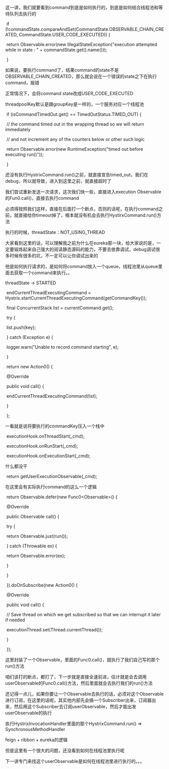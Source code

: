  

这一讲，我们就要看到command到底是如何执行的，到底是如何结合线程池和等待队列去执行的

 

​          if (!commandState.compareAndSet(CommandState.OBSERVABLE_CHAIN_CREATED, CommandState.USER_CODE_EXECUTED)) {

​            return Observable.error(new IllegalStateException("execution attempted while in state : " + commandState.get().name()));

​          }

 

如果说，要执行command了，结果command的state不是OBSERVABLE_CHAIN_CREATED，那么就会说在一个错误的state之下在执行command，报错

 

正常情况下，会将command state改成USER_CODE_EXECUTED

 

threadpoolKey默认是跟groupKey是一样的，一个服务对应一个线程池

 

​          if (isCommandTimedOut.get() == TimedOutStatus.TIMED_OUT) {

​            // the command timed out in the wrapping thread so we will return immediately

​            // and not increment any of the counters below or other such logic

​            return Observable.error(new RuntimeException("timed out before executing run()"));

​          }

 

还没有执行HystrixCommand.run()之前，就直接宣告timed_out，我们在debug，所以就导致，进入到这里之前，就直接超时了

 

我们尝试重新发送一次请求，这次我们快一些，直接进入execution Observable的Fun0.call()，直接去执行command

 

必须得按照我们这样，直接在后面打一个断点，否则的话呢，在执行command之前，就直接给你timeout掉了，根本就没有机会去执行HystirxCommand.run()方法

 

执行的时候，threadState：NOT_USING_THREAD

 

大家看到这里的话，可以理解我之前为什么在eureka那一块，给大家说的是，一定要锻炼起来自己强大的阅读静态源码的能力，不要去依靠调试，debug调试很多时候有很多的坑，不一定可以让你调试出来的

 

他是如何执行请求的，是如何将command放入一个queue，线程池里从queue里面去获取一个command来执行。。

 

 

threadState -> STARTED

 

​            endCurrentThreadExecutingCommand = Hystrix.startCurrentThreadExecutingCommand(getCommandKey());

 

​    final ConcurrentStack<HystrixCommandKey> list = currentCommand.get();

​    try {

​      list.push(key);

​    } catch (Exception e) {

​      logger.warn("Unable to record command starting", e);

​    }

​    return new Action0() {

 

​      @Override

​      public void call() {

​        endCurrentThreadExecutingCommand(list);

​      }

 

​    };

 

一看就是说将要执行的commandKey压入一个栈中

 

​              executionHook.onThreadStart(_cmd);

​              executionHook.onRunStart(_cmd);

​              executionHook.onExecutionStart(_cmd);

 

什么都没干

 

​              return getUserExecutionObservable(_cmd);

 

在这里会有实际执行command的这么一个逻辑

 

​    return Observable.defer(new Func0<Observable<R>>() {

​      @Override

​      public Observable<R> call() {

​        try {

​          return Observable.just(run());

​        } catch (Throwable ex) {

​          return Observable.error(ex);

​        }

​      }

​    }).doOnSubscribe(new Action0() {

​      @Override

​      public void call() {

​        // Save thread on which we get subscribed so that we can interrupt it later if needed

​        executionThread.set(Thread.currentThread());

​      }

​    });

 

这里封装了一个Observable，里面的Func0.call()，就执行了我们自己写的那个run()方法

 

咱们该打的断点，都打了，下一步就是直接全速前进，估计就是会去调用userObservable的Func0.call()方法，然后里面就会去执行我们的run()方法

 

还记得一点儿，如果你要让一个Observable去执行的话，必须对这个Observable进行订阅，在这里的话呢，其实他内部先会搞一个Subscriber出来，订阅器出来，然后用这个Subscriber去订阅userObservable，然后才能出发userObservable的执行

 

执行HystrixInvocationHandler里面的那个HystrixCommand.run() => SynchronousMethodHandler

 

feign + ribbon + eureka的逻辑

 

但是这里有一个很大的问题，还没看到如何在线程池里执行呢

 

下一讲专门来找这个userObservable是如何在线程池里进行执行的。。。